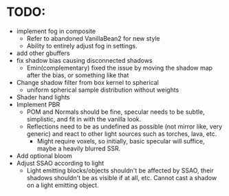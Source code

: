 # TODO:
* implement fog in composite
    * Refer to abandoned VanillaBean2 for new style
    * Ability to entirely adjust fog in settings.
* add other gbuffers
* fix shadow bias causing disconnected shadows
    * Emin(complementary) fixed the issue by moving the shadow map after the bias, or something like that
* Change shadow filter from box kernel to spherical
    * uniform spherical sample distribution without weights
* Shader hand lights
* Implement PBR
    * POM and Normals should be fine, specular needs to be subtle, simplistic, and fit in with the vanilla look.
    * Reflections need to be as undefined as possible (not mirror like, very generic) and react to other light sources such as torches, lava, etc.
        * Might require voxels, so initially, basic specular will suffice, maybe a heavily blurred SSR.
* Add optional bloom
* Adjust SSAO according to light
    * Light emitting blocks/objects shouldn't be affected by SSAO, their shadows shouldn't be as visible if at all, etc. Cannot cast a shadow on a light emitting object.
